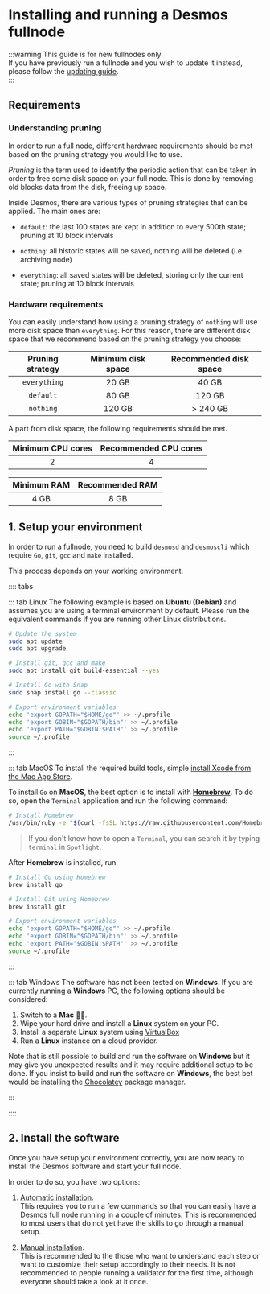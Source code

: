 # Installing and running a Desmos fullnode

:::warning This guide is for new fullnodes only  
If you have previously run a fullnode and you wish to update it instead, please follow the [updating guide](../update.md).   
:::

## Requirements
### Understanding pruning
In order to run a full node, different hardware requirements should be met based on the pruning strategy you would like to use.

*Pruning* is the term used to identify the periodic action that can be taken in order to free some disk space on your full node. This is done by removing old blocks data from the disk, freeing up space.

Inside Desmos, there are various types of pruning strategies that can be applied. The main ones are: 

- `default`: the last 100 states are kept in addition to every 500th state; pruning at 10 block intervals

- `nothing`: all historic states will be saved, nothing will be deleted (i.e. archiving node)

- `everything`: all saved states will be deleted, storing only the current state; pruning at 10 block intervals

### Hardware requirements
You can easily understand how using a pruning strategy of `nothing` will use more disk space than `everything`. For this reason, there are different disk space that we recommend based on the pruning strategy you choose:

| Pruning strategy | Minimum disk space | Recommended disk space |
| :--------------: | :----------------: | :--------------------: |
| `everything` | 20 GB | 40 GB | 
| `default` | 80 GB | 120 GB |
| `nothing` | 120 GB | \> 240 GB |

A part from disk space, the following requirements should be met.

| Minimum CPU cores | Recommended CPU cores |
| :---------------: | :-------------------: |
| 2 | 4 |

| Minimum RAM | Recommended RAM |
| :---------------: | :-------------------: |
| 4 GB | 8 GB |


## 1. Setup your environment
In order to run a fullnode, you need to build `desmosd` and `desmoscli` which require `Go`, `git`, `gcc` and `make` installed.

This process depends on your working environment.

:::: tabs

::: tab Linux
The following example is based on **Ubuntu (Debian)** and assumes you are using a terminal environment by default. Please run the equivalent commands if you are running other Linux distributions.

```bash
# Update the system
sudo apt update 
sudo apt upgrade 

# Install git, gcc and make
sudo apt install git build-essential --yes

# Install Go with Snap
sudo snap install go --classic

# Export environment variables
echo 'export GOPATH="$HOME/go"' >> ~/.profile
echo 'export GOBIN="$GOPATH/bin"' >> ~/.profile
echo 'export PATH="$GOBIN:$PATH"' >> ~/.profile
source ~/.profile
```

:::

::: tab MacOS
To install the required build tools, simple [install Xcode from the Mac App Store](https://apps.apple.com/hk/app/xcode/id497799835?l=en&mt=12).

To install `Go` on __MacOS__, the best option is to install with [__Homebrew__](https://brew.sh/). To do so, open the `Terminal` application and run the following command: 

```bash
# Install Homebrew
/usr/bin/ruby -e "$(curl -fsSL https://raw.githubusercontent.com/Homebrew/install/master/install)"
```


> If you don't know how to open a `Terminal`, you can search it by typing `terminal` in `Spotlight`. 

After __Homebrew__ is installed, run

```bash
# Install Go using Homebrew
brew install go

# Install Git using Homebrew
brew install git

# Export environment variables
echo 'export GOPATH="$HOME/go"' >> ~/.profile
echo 'export GOBIN="$GOPATH/bin"' >> ~/.profile
echo 'export PATH="$GOBIN:$PATH"' >> ~/.profile
source ~/.profile
```

:::

::: tab Windows
The software has not been tested on __Windows__. If you are currently running a __Windows__ PC, the following options should be considered:

1. Switch to a __Mac__ 👨‍💻. 
2. Wipe your hard drive and install a __Linux__ system on your PC.
3. Install a separate __Linux__ system using [VirtualBox](https://www.virtualbox.org/wiki/Downloads)
4. Run a __Linux__ instance on a cloud provider.

Note that is still possible to build and run the software on __Windows__ but it may give you unexpected results and it may require additional setup to be done. If you insist to build and run the software on __Windows__, the best bet would be installing the [Chocolatey](https://chocolatey.org/) package manager.

:::

::::

## 2. Install the software
Once you have setup your environment correctly, you are now ready to install the Desmos software and start your full node. 

In order to do so, you have two options: 

1. [Automatic installation](automatic.md).  
   This requires you to run a few commands so that you can easily have a Desmos full node running in a couple of minutes. This is recommended to most users that do not yet have the skills to go through a manual setup. 
   
2. [Manual installation](manual.md).  
   This is recommended to the those who want to understand each step or want to customize their setup accordingly to their needs. It is not recommended to people running a validator for the first time, although everyone should take a look at it once. 
